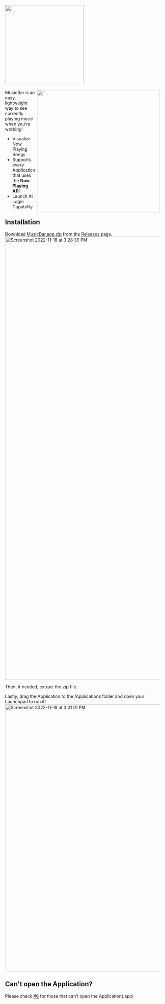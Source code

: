 # <img src="https://user-images.githubusercontent.com/35761701/204182243-6ad37686-e613-4280-ba83-7ec10bd25968.png" width="256" />
<img align="right" src="https://user-images.githubusercontent.com/35761701/204183771-ee8c8094-3977-4aaa-9e4a-011624c6abd7.png" width="400" />

MusicBar is an easy, lightweight way to see currently playing music when you're working!

* Visualize Now Playing Songs
* Supports every Application that uses the **Now Playing API**
* Launch At Login Capability

## Installation
Download [MusicBar.app.zip](https://github.com/Kentakoong/MusicBar/releases/download/v0.1.1/MusicBar.app.zip) from the [Releases](https://github.com/Kentakoong/MusicBar/releases) page. 
<img width="1440" alt="Screenshot 2022-11-18 at 3 28 39 PM" src="https://user-images.githubusercontent.com/35761701/202656533-3b1be2f7-14ec-44c2-9d52-cf9cb0165653.png">

Then, if needed, extract the zip file.

Lastly, drag the Application to the /Applications folder and open your Launchpad to run it!
<img width="868" alt="Screenshot 2022-11-18 at 3 31 01 PM" src="https://user-images.githubusercontent.com/35761701/202657110-3d0f44c2-77df-4526-b3ee-6816978d2e2a.png">

## Can't open the Application?

Please check [#6](https://github.com/Kentakoong/MusicBar/discussions/6) for those that can't open the Application(.app)
